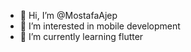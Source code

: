 - 👋 Hi, I’m @MostafaAjep
- 👀 I’m interested in mobile development
- 🌱 I’m currently learning flutter 


<!---
MostafaAjep/MostafaAjep is a ✨ special ✨ repository because its `README.md` (this file) appears on your GitHub profile.
You can click the Preview link to take a look at your changes.
--->
